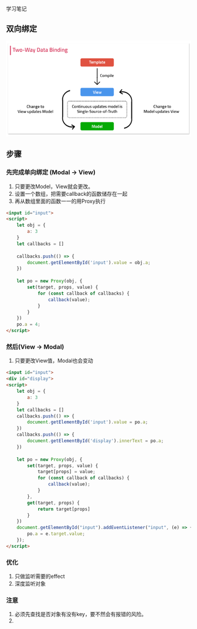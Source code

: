 学习笔记

## 双向绑定

![Two Data Binding](./two-way-data-binding.png)

## 步骤

### 先完成单向绑定 (Modal -> View)
1. 只要更改Model，View就会更改。
2. 设置一个数组，把需要callback的函数储存在一起
3. 再从数组里面的函数一一的用Proxy执行

```html
<input id="input">
<script>
    let obj = {
        a: 3
    }
    let callbacks = []

    callbacks.push(() => {
        document.getElementById('input').value = obj.a;
    })

    let po = new Proxy(obj, {
        set(target, props, value) {
            for (const callback of callbacks) {
                callback(value);
            }
        }
    })
    po.a = 4;
</script>
```

### 然后(View -> Modal)
1. 只要更改View值，Modal也会变动

```html
<input id="input">
<div id="display">
<script>
    let obj = {
        a: 3
    }
    let callbacks = []
    callbacks.push(() => {
        document.getElementById('input').value = po.a;
    })
    callbacks.push(() => {
        document.getElementById('display').innerText = po.a;
    })

    let po = new Proxy(obj, {
        set(target, props, value) {
            target[props] = value;
            for (const callback of callbacks) {
                callback(value);
            }
        },
        get(target, props) {
            return target[props]
        }
    })
    document.getElementById("input").addEventListener("input", (e) => {
        po.a = e.target.value;
    });
</script>
```

### 优化

1. 只做监听需要的effect
2. 深度监听对象

### 注意

1. 必须先查找是否对象有没有key，要不然会有报错的风险。
2. 